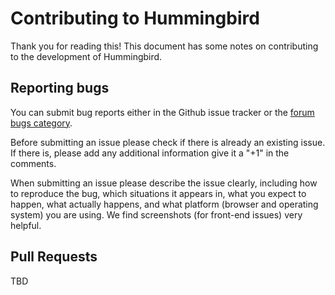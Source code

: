 Contributing to Hummingbird
===========================

Thank you for reading this! This document has some notes on contributing to the development of Hummingbird.

Reporting bugs
--------------

You can submit bug reports either in the Github issue tracker or the [forum bugs category](http://forums.hummingbird.me/category/bugs).

Before submitting an issue please check if there is already an existing issue. If there is, please add any additional information give it a "+1" in the comments.

When submitting an issue please describe the issue clearly, including how to reproduce the bug, which situations it appears in, what you expect to happen, what actually happens, and what platform (browser and operating system) you are using.  We find screenshots (for front-end issues) very helpful.

Pull Requests
-------------

TBD
